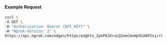 <!-- Code generated for API Clients. DO NOT EDIT. -->

#### Example Request

```bash
curl \
-X GET \
-H "Authorization: Bearer {API_KEY}" \
-H "Ngrok-Version: 2" \
https://api.ngrok.com/edges/https/edghts_2pkP63XruLQ2eeCmxHp91X0P2si/routes/edghtsrt_2pkP63iP3QuAHlbteUjbvvfCKcN/oidc
```
